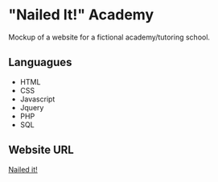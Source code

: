 # "Nailed It!" Academy
Mockup of a website for a fictional academy/tutoring school.

## Languagues
- HTML
- CSS
- Javascript
- Jquery
- PHP
- SQL

## Website URL
[Nailed it!](https://www.emiliowebdev.com/nailed-it)
